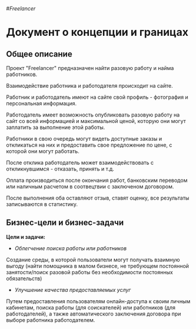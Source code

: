 #_Freelancer_

# Документ о концепции и границах

## Общее описание

Проект "Freelancer" предназначен найти разовую работу и найма работников. 

Взаимодействие работника и работодателя происходит на сайте. 

Работник и работодатель имеют на сайте свой профиль - фотография и персональная информация.

Работодатель имеет возможность опубликовать разовую работу на сайт со всей информацией и максимальной ценой, которую они могут заплатить за выполнение этой работы.

Работники в свою очередь могут видеть доступные заказы и откликаться на них и предоставить свое предложение по цене, с которой они могут работать. 

После отклика работодатель может взаимодействовать с откликнувшимся - отказать, принять и т.д.

Оплата производиться после окончания работ, банковским переводом или наличным расчетом в соотвецтвии с заключеном договором.

После выполнения оба оставляют отзыв, ставят оценку, все результаты записываются в статистику.

## Бизнес-цели и бизнес-задачи

**Цели и задачи:**

- *Облегчение поиска работы или работников*

Создание среды, в которой пользователи могут получать взаимную выгоду (найти помощника в малом бизнесе, не требующем постоянной занятости/поиск разовой работы без необходимости постоянных обязательств)

- *Улучшение качества предоставляемых услуг*

Путем предоставления пользователям онлайн-доступа к своим личным кабинетам, поиска работы (для соискателей) или работников (для работодателей), а также автоматического заключения договора при выборе работника работодателем.
